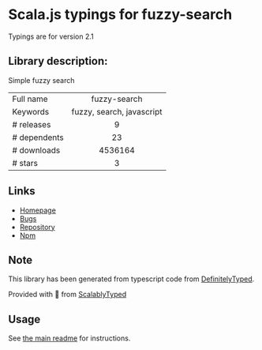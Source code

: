 
# Scala.js typings for fuzzy-search

Typings are for version 2.1

## Library description:
Simple fuzzy search

|                    |                 |
| ------------------ | :-------------: |
| Full name          | fuzzy-search |
| Keywords           | fuzzy, search, javascript |
| # releases         | 9 |
| # dependents       | 23 |
| # downloads        | 4536164 |
| # stars            | 3 |

## Links
- [Homepage](https://github.com/wouter2203/fuzzy-search#readme)
- [Bugs](https://github.com/wouter2203/fuzzy-search/issues)
- [Repository](https://github.com/wouter2203/fuzzy-search)
- [Npm](https://www.npmjs.com/package/fuzzy-search)
    


## Note
This library has been generated from typescript code from [DefinitelyTyped](https://definitelytyped.org).

Provided with :purple_heart: from [ScalablyTyped](https://github.com/oyvindberg/ScalablyTyped)

## Usage
See [the main readme](../../readme.md) for instructions.


